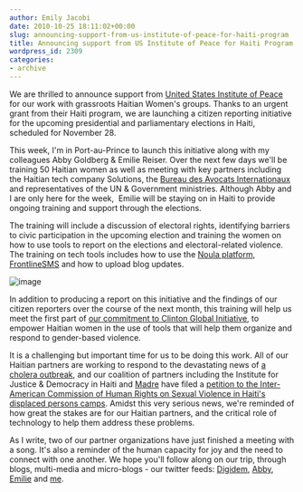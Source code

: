 ```yaml
---
author: Emily Jacobi
date: 2010-10-25 18:11:02+00:00
slug: announcing-support-from-us-institute-of-peace-for-haiti-program
title: Announcing support from US Institute of Peace for Haiti Program
wordpress_id: 2309
categories:
- archive
---
```


We are thrilled to announce support from [United States Institute of Peace](http://www.usip.org/) for our work with grassroots Haitian Women's groups. Thanks to an urgent grant from their Haiti program, we are launching a citizen reporting initiative for the upcoming presidential and parliamentary elections in Haiti, scheduled for November 28.

This week, I'm in Port-au-Prince to launch this initiative along with my colleagues Abby Goldberg & Emilie Reiser. Over the next few days we'll be training 50 Haitian women as well as meeting with key partners including the Haitian tech company Solutions, the [Bureau des Avocats Internationaux](http://ijdh.org/) and representatives of the UN & Government ministries. Although Abby and I are only here for the week,  Emilie will be staying on in Haiti to provide ongoing training and support through the elections.

The training will include a discussion of electoral rights, identifying barriers to civic participation in the upcoming election and training the women on how to use tools to report on the elections and electoral-related violence. The training on tech tools includes how to use the [Noula platform](http://www.noula.ht/), [FrontlineSMS](http://www.frontlinesms.com/) and how to upload blog updates.

![image](http://farm5.static.flickr.com/4138/4884938917_f893d7b4ef.jpg)

In addition to producing a report on this initiative and the findings of our citizen reporters over the course of the next month, this training will help us meet the first part of [our commitment to Clinton Global Initiative](http://http//digital-democracy.org/2010/09/20/commitment-to-clinton-global-a-visitor-from-haiti/), to empower Haitian women in the use of tools that will help them organize and respond to gender-based violence.

It is a challenging but important time for us to be doing this work. All of our Haitian partners are working to respond to the devastating news of [a cholera outbreak](http://www.reliefweb.int/rw/rwb.nsf/db900SID/MCOI-8AJM59?OpenDocument), and our coalition of partners including the Institute for Justice & Democracy in Haiti and [Madre](http://www.madre.org/) have filed a [petition to the Inter-American Commission of Human Rights on Sexual Violence in Haiti's displaced persons camps](http://www.madre.org/index/press-room-4/news/human-rights-groups-file-legal-petition-on-sexual-violence-against-women-and-girls-in-camps-for-displaced-in-haiti-525.html). Amidst this very serious news, we're reminded of how great the stakes are for our Haitian partners, and the critical role of technology to help them address these problems.

As I write, two of our partner organizations have just finished a meeting with a song. It's also a reminder of the human capacity for joy and the need to connect with one another. We hope you'll follow along on our trip, through blogs, multi-media and micro-blogs - our twitter feeds: [Digidem](http://twitter.com/digidem), [Abby](http://twitter.com/DigiAbby), [Emilie](http://twitter.com/Emreiser) and [me](http://twitter.com/Emjacobi).
